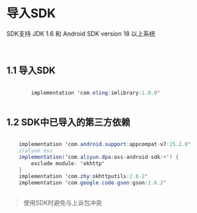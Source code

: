 # 导入SDK

SDK支持 JDK 1.6 和 Android SDK version 18 以上系统

​       

## 1.1 导入SDK


```java

        implementation 'com.eling:imlibrary:1.0.0'
        
```






## 1.2 SDK中已导入的第三方依赖

```java

    implementation 'com.android.support:appcompat-v7:25.2.0'
    //alyun oss
    implementation('com.aliyun.dpa:oss-android-sdk:+') {
        exclude module: 'okhttp'
    }
    implementation 'com.zhy:okhttputils:2.6.2'
    implementation 'com.google.code.gson:gson:2.6.2'
        
```
>使用SDK时避免与上诉包冲突
